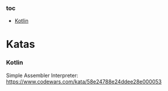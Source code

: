 ### toc

- [Kotlin](#Kotlin)

# Katas

### Kotlin  

Simple Assembler Interpreter: https://www.codewars.com/kata/58e24788e24ddee28e000053
